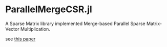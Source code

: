 # ParallelMergeCSR.jl
A Sparse Matrix library implemented Merge-based Parallel Sparse Matrix-Vector Multiplication.

see [this paper](https://rd.yyrcd.com/CUDA/2022-03-14-Merge-based%20Parallel%20Sparse%20Matrix-Vector%20Multiplication.pdf)
